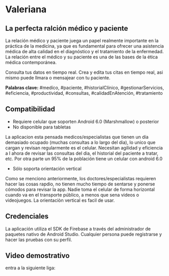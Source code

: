 # Valeriana
## La perfecta ralción médico y paciente

La relación médico y paciente juega un papel realmente importante en la práctica de la medicina, ya que es fundamental para ofrecer una asistencia médica de alta calidad en el diagnóstico y el tratamiento de la enfermedad. La relación entre el médico y su paciente es una de las bases de la ética médica contemporánea.

Consulta tus datos en tiempo real. Crea y edita tus citas en tiempo real, asi mismo puede llmara o mensajear con tu paciente.

**Palabras clave:** #medíco, #paciente, #historialClínico, #gestionarServicios, #eficiencia, #productividad, #consultas, #calidadEnAtención, #tratamiento

## Compatibilidad

- Requiere celular que soporten Android 6.0 (Marshmallow) o posterior
- No disponible para tabletas

La aplicacion esta pensada medicos/especialistas que tienen un día demasiado ocupado (muchas consultas a lo largo del dia), lo unico que cargan y revisan regularmente es el celular. Necesitan agilidad y eficiencia a l ahora de revisar las consultas del dia, el historial del paciente a tratar, etc. 
Por otra parte un 95% de la población tiene un celular con android 6.0

- Sólo soporta orientación vertical

Como se menciono anteriormente, los doctores/especialistas requieren hacer las cosas rapdio, no tienen mucho tiempo de sentarse y ponerse cómodos para revisar la app. Nadie toma el celular de forma horizontal cuando va en el transporte público, a menos que sena videos o videojuegos. La orientaciòn vertical es facil de usar.

## Credenciales

La aplicación utiliza el SDK de Firebase a través del administrador de paquetes nativo de Android Studio. Cualquier persona puede registrarse y hacer las pruebas con su perfil. 

## Video demostrativo

entra a la siguiente liga: 
